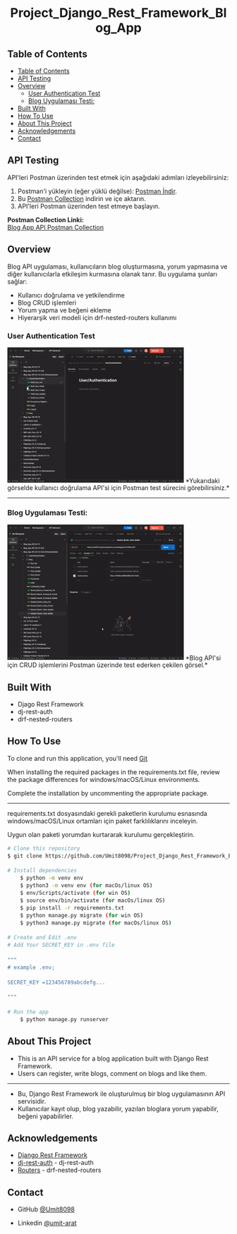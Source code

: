 <!-- Please update value in the {}  -->

<h1 align="center">Project_Django_Rest_Framework_Blog_App</h1>


<!-- <div align="center">
  <h3>
    <a href="https://umit8114.pythonanywhere.com/">
      Demo
    </a>
     | 
    <a href="https://umit8114.pythonanywhere.com/">
      Project
    </a>
 
  </h3>
</div> -->

<!-- TABLE OF CONTENTS -->

## Table of Contents

- [Table of Contents](#table-of-contents)
- [API Testing](#api-testing)
- [Overview](#overview)
  - [User Authentication Test](#user-authentication-test)
  - [Blog Uygulaması Testi:](#blog-uygulaması-testi)
- [Built With](#built-with)
- [How To Use](#how-to-use)
- [About This Project](#about-this-project)
- [Acknowledgements](#acknowledgements)
- [Contact](#contact)

## API Testing

API'leri Postman üzerinden test etmek için aşağıdaki adımları izleyebilirsiniz:

1. Postman'i yükleyin (eğer yüklü değilse): [Postman İndir](https://www.postman.com/downloads/).
2. Bu [Postman Collection](https://umit-dev.postman.co/workspace/Team-Workspace~7e9925db-bf34-4ab9-802e-6deb333b7a46/collection/17531143-00b58f75-ce21-4f00-9e94-24eaec4d32b0?action=share&creator=17531143) indirin ve içe aktarın.
3. API'leri Postman üzerinden test etmeye başlayın.

**Postman Collection Linki:**  
[Blog App API Postman Collection](https://umit-dev.postman.co/workspace/Team-Workspace~7e9925db-bf34-4ab9-802e-6deb333b7a46/collection/17531143-00b58f75-ce21-4f00-9e94-24eaec4d32b0?action=share&creator=17531143)


## Overview

Blog API uygulaması, kullanıcıların blog oluşturmasına, yorum yapmasına ve diğer kullanıcılarla etkileşim kurmasına olanak tanır. Bu uygulama şunları sağlar:
- Kullanıcı doğrulama ve yetkilendirme
- Blog CRUD işlemleri
- Yorum yapma ve beğeni ekleme
- Hiyerarşik veri modeli için drf-nested-routers kullanımı

### User Authentication Test
<!-- ![screenshot](project_screenshot/Blog_App_RF_CH-12_V.02-1.gif) -->
<img src="project_screenshot/Blog_App_RF_CH-12_V.02-1.gif" alt="User/Authentication app testing on Postman" width="400"/>
*Yukarıdaki görselde kullanıcı doğrulama API'si için Postman test sürecini görebilirsiniz.*

---

### Blog Uygulaması Testi:
<!-- ![screenshot](project_screenshot/Blog_App_RF_CH-12_V.02-2.gif) -->
<img src="project_screenshot/Blog_App_RF_CH-12_V.02-2.gif" alt="Blog app testing on Postman" width="400"/>
*Blog API'si için CRUD işlemlerini Postman üzerinde test ederken çekilen görsel.*

## Built With

<!-- This section should list any major frameworks that you built your project using. Here are a few examples.-->

- Djago Rest Framework
- dj-rest-auth
- drf-nested-routers

## How To Use

<!-- This is an example, please update according to your application -->

To clone and run this application, you'll need [Git](https://github.com/Umit8098/Project_Django_Rest_Framework_Blog_App_CH-12_V.02.git) 

When installing the required packages in the requirements.txt file, review the package differences for windows/macOS/Linux environments. 

Complete the installation by uncommenting the appropriate package.

---

requirements.txt dosyasındaki gerekli paketlerin kurulumu esnasında windows/macOS/Linux ortamları için paket farklılıklarını inceleyin. 

Uygun olan paketi yorumdan kurtararak kurulumu gerçekleştirin. 

```bash
# Clone this repository
$ git clone https://github.com/Umit8098/Project_Django_Rest_Framework_Blog_App_CH-12_V.02.git

# Install dependencies
    $ python -m venv env
    $ python3 -m venv env (for macOs/linux OS)
    $ env/Scripts/activate (for win OS)
    $ source env/bin/activate (for macOs/linux OS)
    $ pip install -r requirements.txt
    $ python manage.py migrate (for win OS)
    $ python3 manage.py migrate (for macOs/linux OS)

# Create and Edit .env
# Add Your SECRET_KEY in .env file

"""
# example .env;

SECRET_KEY =123456789abcdefg...

"""

# Run the app
    $ python manage.py runserver
```

## About This Project
- This is an API service for a blog application built with Django Rest Framework.
- Users can register, write blogs, comment on blogs and like them.

<hr>

- Bu, Django Rest Framework ile oluşturulmuş bir blog uygulamasının API servisidir.
- Kullanıcılar kayıt olup, blog yazabilir, yazılan bloglara yorum yapabilir, beğeni yapabilirler.

## Acknowledgements
- [Django Rest Framework](https://www.django-rest-framework.org/)
- [dj-rest-auth](https://dj-rest-auth.readthedocs.io/en/latest/) - dj-rest-auth
- [Routers](https://github.com/alanjds/drf-nested-routers) - drf-nested-routers

## Contact

<!-- - Website [your-website.com](https://{your-web-site-link}) -->
- GitHub [@Umit8098](https://github.com/Umit8098)

- Linkedin [@umit-arat](https://linkedin.com/in/umit-arat/)
<!-- - Twitter [@your-twitter](https://{twitter.com/your-username}) -->

